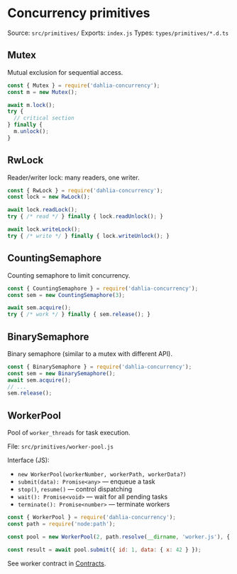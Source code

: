 # Concurrency primitives

Source: `src/primitives/`
Exports: `index.js`
Types: `types/primitives/*.d.ts`

## Mutex
Mutual exclusion for sequential access.

```js
const { Mutex } = require('dahlia-concurrency');
const m = new Mutex();

await m.lock();
try {
  // critical section
} finally {
  m.unlock();
}
```

## RwLock
Reader/writer lock: many readers, one writer.

```js
const { RwLock } = require('dahlia-concurrency');
const lock = new RwLock();

await lock.readLock();
try { /* read */ } finally { lock.readUnlock(); }

await lock.writeLock();
try { /* write */ } finally { lock.writeUnlock(); }
```

## CountingSemaphore
Counting semaphore to limit concurrency.

```js
const { CountingSemaphore } = require('dahlia-concurrency');
const sem = new CountingSemaphore(3);

await sem.acquire();
try { /* work */ } finally { sem.release(); }
```

## BinarySemaphore
Binary semaphore (similar to a mutex with different API).

```js
const { BinarySemaphore } = require('dahlia-concurrency');
const sem = new BinarySemaphore();
await sem.acquire();
// ...
sem.release();
```

## WorkerPool
Pool of `worker_threads` for task execution.

File: `src/primitives/worker-pool.js`

Interface (JS):
- `new WorkerPool(workerNumber, workerPath, workerData?)`
- `submit(data): Promise<any>` — enqueue a task
- `stop()`, `resume()` — control dispatching
- `wait(): Promise<void>` — wait for all pending tasks
- `terminate(): Promise<number>` — terminate workers

```js
const { WorkerPool } = require('dahlia-concurrency');
const path = require('node:path');

const pool = new WorkerPool(2, path.resolve(__dirname, 'worker.js'), { foo: 'bar' });

const result = await pool.submit({ id: 1, data: { x: 42 } });
```

See worker contract in [Contracts](./contracts.md).
